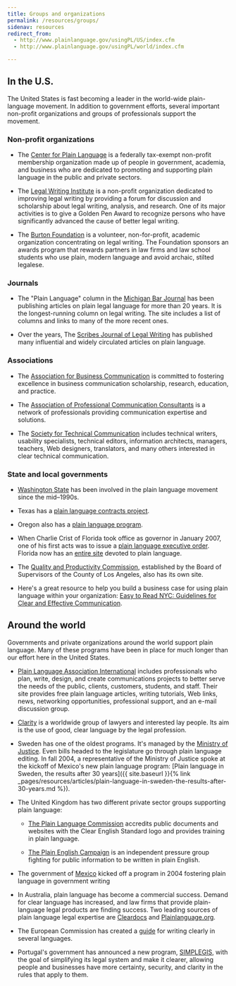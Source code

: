 ```yaml
---
title: Groups and organizations
permalink: /resources/groups/
sidenav: resources
redirect_from:
  - http://www.plainlanguage.gov/usingPL/US/index.cfm
  - http://www.plainlanguage.gov/usingPL/world/index.cfm

---
```


## In the U.S.

The United States is fast becoming a leader in the world-wide plain-language movement. In addition to government efforts, several important non-profit organizations and groups of professionals support the movement.

### Non-profit organizations

- The [Center for Plain Language](http://www.centerforplainlanguage.org) is a federally tax-exempt non-profit membership organization made up of people in government, academia, and business who are dedicated to promoting and supporting plain language in the public and private sectors.

- The [Legal Writing Institute](http://www.lwionline.org/) is a non-profit organization dedicated to improving legal writing by providing a forum for discussion and scholarship about legal writing, analysis, and research. One of its major activities is to give a Golden Pen Award to recognize persons who have significantly advanced the cause of better legal writing.

- The [Burton Foundation](http://www.burtonawards.com/) is a volunteer, non-for-profit, academic organization concentrating on legal writing. The Foundation sponsors an awards program that rewards partners in law firms and law school students who use plain, modern language and avoid archaic, stilted legalese.

### Journals

- The "Plain Language" column in the [Michigan Bar Journal](http://www.michbar.org/generalinfo/plainenglish/columns.cfm) has been publishing articles on plain legal language for more than 20 years. It is the longest-running column on legal writing. The site includes a list of columns and links to many of the more recent ones.

- Over the years, The [Scribes Journal of Legal Writing](http://www.scribes.org) has published many influential and widely circulated articles on plain language.

### Associations

- The [Association for Business Communication](http://www.businesscommunication.org) is committed to fostering excellence in business communication scholarship, research, education, and practice.

- The [Association of Professional Communication Consultants](http://www.consultingsuccess.org) is a network of professionals providing communication expertise and solutions.

- The [Society for Technical Communication](http://www.stc.org) includes technical writers, usability specialists, technical editors, information architects, managers, teachers, Web designers, translators, and many others interested in clear technical communication.

### State and local governments

- [Washington State](http://www.governor.wa.gov/priorities/plaintalk/default.asp) has been involved in the plain language movement since the mid–1990s.

- Texas has a [plain language contracts project](http://www.occc.state.tx.us/pages/Legal/plain_lang/).

- Oregon also has a [plain language program](http://plainlanguage.oregon.gov/).

- When Charlie Crist of Florida took office as governor in January 2007, one of his first acts was to issue a [plain language executive order](http://www.flgov.com/pl_home). Florida now has an [entire site](http://www.flgov.com/pl_home) devoted to plain language.

- The [Quality and Productivity Commission](http://qpc.co.la.ca.us/pl.asp), established by the Board of Supervisors of the County of Los Angeles, also has its own site.

- Here's a great resource to help you build a business case for using plain language within your organization: [Easy to Read NYC: Guidelines for Clear and Effective Communication](http://home2.nyc.gov/html/oath/pdf/Easy-to-Read%20NYC.pdf).

## Around the world

Governments and private organizations around the world support plain language. Many of these programs have been in place for much longer than our effort here in the United States.

- [Plain Language Association International](http://www.plainlanguagenetwork.org/) includes professionals who plan, write, design, and create communications projects to better serve the needs of the public, clients, customers, students, and staff. Their site provides free plain language articles, writing tutorials, Web links, news, networking opportunities, professional support, and an e-mail discussion group.

- [Clarity](http://www.clarity-international.net/) is a worldwide group of lawyers and interested lay people. Its aim is the use of good, clear language by the legal profession.

- Sweden has one of the oldest programs. It's managed by the [Ministry of Justice](http://www.regeringen.se/sb/d/4409). Even bills headed to the legislature go through plain language editing. In fall 2004, a representative of the Ministry of Justice spoke at the kickoff of Mexico's new plain language program: [Plain language in Sweden, the results after 30 years]({{ site.baseurl }}{% link _pages/resources/articles/plain-language-in-sweden-the-results-after-30-years.md %}).

- The United Kingdom has two different private sector groups supporting plain language:

  - [The Plain Language Commission](http://www.clearest.co.uk/) accredits public documents and websites with the Clear English Standard logo and provides training in plain language.

  - [The Plain English Campaign](http://www.plainenglish.co.uk/) is an independent pressure group fighting for public information to be written in plain English.

- The government of [Mexico](http://www.lenguajeciudadano.gob.mx) kicked off a program in 2004 fostering plain language in government writing

- In Australia, plain language has become a commercial success. Demand for clear language has increased, and law firms that provide plain-language legal products are finding success. Two leading sources of plain language legal expertise are [Cleardocs](http://www.cleardocs.com/wordsbeyond-contact.html) and [Plainlanguage.org](http://www.plainlanguage.org/).

- The European Commission has created a [guide](http://ec.europa.eu/translation/writing/clear_writing/how_to_write_clearly_en.pdf) for writing clearly in several languages.

- Portugal's government has announced a new program, [SIMPLEGIS](http://www.portugal.gov.pt/pt/GC18/Governo/Ministerios/PCM/MP/ProgramaseDossiers/Pages/20100510_MP_Prog_Simplegis.aspx), with the goal of simplifying its legal system and make it clearer, allowing people and businesses have more certainty, security, and clarity in the rules that apply to them.
